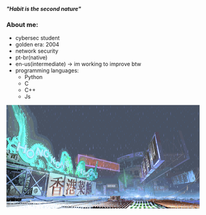 ***"Habit is the second nature"***

### About me:
- cybersec student 
- golden era: 2004
- network security
- pt-br(native)
- en-us(intermediate) -> im working to improve btw
- programming languages:
  - Python
  - C
  - C++
  - Js

![yang-stage](sf3-3rd-strike-yang-stage-hongkong.gif)


